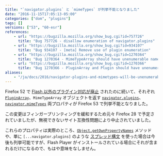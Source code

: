 ```yaml
---
title: "`navigator.plugins` と `mimeTypes` が列挙不能となりました"
date: "2016-11-15T17:05:13-05:00"
categories: ["dom", "plugins"]
tags: []
versions: ["53", "60-esr"]
references:
    - url: "https://bugzilla.mozilla.org/show_bug.cgi?id=757726"
      title: "Bug 757726 - disallow enumeration of navigator.plugins"
    - url: "https://bugzilla.mozilla.org/show_bug.cgi?id=934107"
      title: "Bug 934107 - [meta] Remove use of plugin enumeration"
    - url: "https://bugzilla.mozilla.org/show_bug.cgi?id=1270364"
      title: "Bug 1270364 - MimeTypeArray should have unenumerable named properties per spec"
    - url: "https://bugzilla.mozilla.org/show_bug.cgi?id=1270366"
      title: "Bug 1270366 - PluginArray and Plugin should have unenumerable own properties per spec"
aliases:
    - "/ja/docs/2016/navigator-plugins-and-mimetypes-will-be-unenumerable/"
---
```

Firefox 52 で [Flash 以外のプラグイン対応が廃止](https://www.fxsitecompat.dev/ja/docs/2016/plug-in-support-has-been-dropped-other-than-flash/) されたのに続いて、それぞれ [`PluginArray`](https://developer.mozilla.org/docs/Web/API/PluginArray)、`MimeTypeArray` オブジェクトを返す  [`navigator.plugins`](https://developer.mozilla.org/docs/Web/API/NavigatorPlugins/plugins)、[`navigator.mimeTypes`](https://developer.mozilla.org/docs/Web/API/NavigatorPlugins/mimeTypes) 両プロパティが Firefox 53 で列挙不能となりました。

この変更はフィンガープリンティングを緩和するため元々 Firefox 28 で予定されていましたが、無視できないサイト互換性問題により中止されていました。

これらのプロパティは実際のところ、[`Object.getOwnPropertyNames`](https://developer.mozilla.org/docs/Web/JavaScript/Reference/Global_Objects/Object/getOwnPropertyNames) メソッドや、単に `[...navigator.plugins]` のような [スプレッド構文](https://developer.mozilla.org/docs/Web/JavaScript/Reference/Operators/Spread_operator) を使った場合は今後も列挙可能ですが、Flash Player がインストールされている場合にそれが含まれるだけになるので、もはや意味をなしません。

